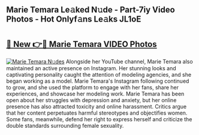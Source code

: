 ## Marie Temara Le𝚊ked N𝚞de - Part-7iy Video Photos - Hot Onlyf𝚊ns Le𝚊ks JL1oE

# <h2><a href="http://ab12244.deff.icu/?id=Marie+Temara">🔗 New 👉🔴 Marie Temara VIDEO Photos</a></h2>

[![Marie Temara N𝚞des](https://i.imgur.com/rIISA9y.gif)](http://ab12244.deff.icu/?id=Marie+Temara)
Alongside her YouTube channel, Marie Temara also maintained an active presence on Instagram. Her stunning looks and captivating personality caught the attention of modeling agencies, and she began working as a model. Marie Temara's Instagram following continued to grow, and she used the platform to engage with her fans, share her experiences, and showcase her modeling work. Marie Temara has been open about her struggles with depression and anxiety, but her online presence has also attracted toxicity and online harassment. Critics argue that her content perpetuates harmful stereotypes and objectifies women. Some fans, meanwhile, defend her right to express herself and criticize the double standards surrounding female sexuality.
